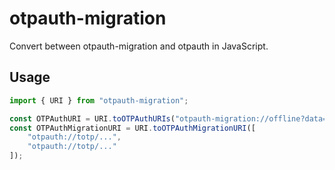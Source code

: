 # otpauth-migration
Convert between otpauth-migration and otpauth in JavaScript.

## Usage

``` js
import { URI } from "otpauth-migration";

const OTPAuthURI = URI.toOTPAuthURIs("otpauth-migration://offline?data=...");
const OTPAuthMigrationURI = URI.toOTPAuthMigrationURI([
    "otpauth://totp/...",
    "otpauth://totp/..."
]);
```